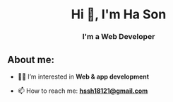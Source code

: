 <h1 align="center">Hi 👋, I'm Ha Son</h1>
<h3 align="center">I'm a Web Developer</h3>

<h2>About me:</h2>

- 👨‍💻 I’m interested in **Web & app development**

- 📫 How to reach me: **hssh18121@gmail.com**


